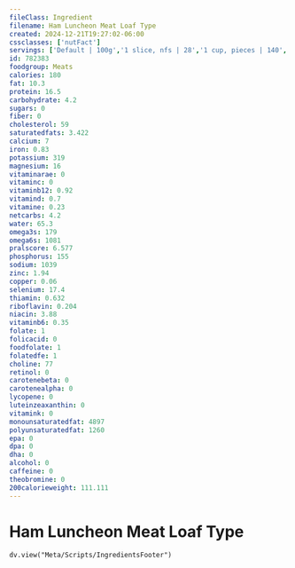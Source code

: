 ```yaml
---
fileClass: Ingredient
filename: Ham Luncheon Meat Loaf Type
created: 2024-12-21T19:27:02-06:00
cssclasses: ['nutFact']
servings: ['Default | 100g','1 slice, nfs | 28','1 cup, pieces | 140','guideline amount on regular sandwich | 56','guideline amount on large sandwich | 84']
id: 782383
foodgroup: Meats
calories: 180
fat: 10.3
protein: 16.5
carbohydrate: 4.2
sugars: 0
fiber: 0
cholesterol: 59
saturatedfats: 3.422
calcium: 7
iron: 0.83
potassium: 319
magnesium: 16
vitaminarae: 0
vitaminc: 0
vitaminb12: 0.92
vitamind: 0.7
vitamine: 0.23
netcarbs: 4.2
water: 65.3
omega3s: 179
omega6s: 1081
pralscore: 6.577
phosphorus: 155
sodium: 1039
zinc: 1.94
copper: 0.06
selenium: 17.4
thiamin: 0.632
riboflavin: 0.204
niacin: 3.88
vitaminb6: 0.35
folate: 1
folicacid: 0
foodfolate: 1
folatedfe: 1
choline: 77
retinol: 0
carotenebeta: 0
carotenealpha: 0
lycopene: 0
luteinzeaxanthin: 0
vitamink: 0
monounsaturatedfat: 4897
polyunsaturatedfat: 1260
epa: 0
dpa: 0
dha: 0
alcohol: 0
caffeine: 0
theobromine: 0
200calorieweight: 111.111
---
```


# Ham Luncheon Meat Loaf Type

```dataviewjs
dv.view("Meta/Scripts/IngredientsFooter")
```